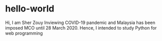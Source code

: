 # hello-world

Hi, I am Sher Zouy
Inviewing COVID-19 pandemic and Malaysia has been imposed MCO until 28 March 2020. Hence, I intended to study Python for web programming
